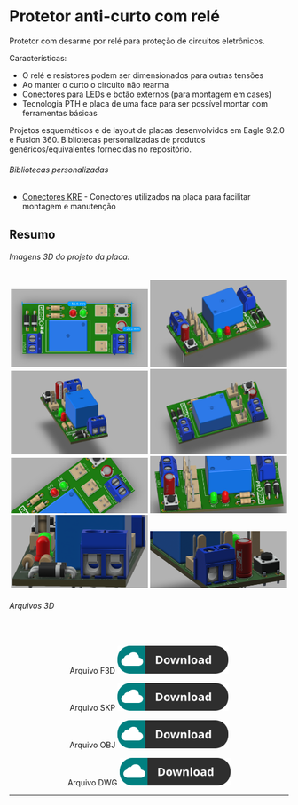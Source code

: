 # Protetor anti-curto com relé
Protetor com desarme por relé para proteção de circuitos eletrônicos.

Características:
- O relé e resistores podem ser dimensionados para outras tensões
- Ao manter o curto o circuito não rearma
- Conectores para LEDs e botão externos (para montagem em cases)
- Tecnologia PTH e placa de uma face para ser possível montar com ferramentas básicas


Projetos esquemáticos e de layout de placas desenvolvidos em Eagle 9.2.0 e Fusion 360.
Bibliotecas personalizadas de produtos genéricos/equivalentes fornecidas no repositório.

###### Bibliotecas personalizadas
* [Conectores KRE](https://github.com/leonardokr/eagle-bibliotecas-3d) - Conectores utilizados na placa para facilitar montagem e manutenção

## Resumo

###### Imagens 3D do projeto da placa:
<p align="center">
  <img src="img/01.PNG" width="49%">
  <img src="img/02.png" width="49%">
  <img src="img/03.png" width="49%">
  <img src="img/04.png" width="49%">
  <img src="img/05.png" width="49%">
  <img src="img/06.png" width="49%">
  <img src="img/07.png" width="49%">
  <img src="img/08.png" width="49%">
</p>

###### Arquivos 3D
<br>
<p align="center"> Arquivo F3D
  <a href="3d/main.f3d" download="3d/main.f3d"><img width="200px" src="https://github.com/leonardokr/leonardokr/blob/master/resources/download.svg"></a>
</p>
<p align="center"> Arquivo SKP
  <a href="3d/main.skp" download="3d/main.skp"><img width="200px" src="https://github.com/leonardokr/leonardokr/blob/master/resources/download.svg"></a>
</p>
<p align="center"> Arquivo OBJ
  <a href="3d/main.obj" download="3d/main.obj"><img width="200px" src="https://github.com/leonardokr/leonardokr/blob/master/resources/download.svg"></a>
</p>
<p align="center"> Arquivo DWG
  <a href="3d/main.dwg" download="3d/main.dwg"><img width="200px" src="https://github.com/leonardokr/leonardokr/blob/master/resources/download.svg"></a>
</p>
<hr>
